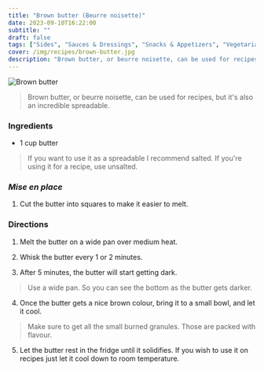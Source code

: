 ```yaml
---
title: "Brown butter (Beurre noisette)"
date: 2023-09-10T16:22:00
subtitle: ""
draft: false
tags: ["Sides", "Sauces & Dressings", "Snacks & Appetizers", "Vegetarian"]
cover: /img/recipes/brown-butter.jpg
description: "Brown butter, or beurre noisette, can be used for recipes, but it's also an incredible spreadable."
---
```


<div class="my-flexbox row-collapse center basic-gap" >
  <div>
    <img src="/img/recipes/brown-butter.jpg" alt="Brown butter" class="cover-img">
  </div>
  <div>
    <blockquote>
      Brown butter, or beurre noisette, can be used for recipes, but it's also an incredible spreadable.
    </blockquote>
  </div>
</div>

### Ingredients

- 1 cup butter

> If you want to use it as a spreadable I recommend salted. If you're using it for a recipe, use unsalted.

### _Mise en place_

1. Cut the butter into squares to make it easier to melt.

### Directions

1. Melt the butter on a wide pan over medium heat.

2. Whisk the butter every 1 or 2 minutes.

3. After 5 minutes, the butter will start getting dark.

<blockquote class="with-roo">Use a wide pan. So you can see the bottom as the butter gets darker.</blockquote>

4. Once the butter gets a nice brown colour, bring it to a small bowl, and let it cool.

> Make sure to get all the small burned granules. Those are packed with flavour.

5. Let the butter rest in the fridge until it solidifies. If you wish to use it on recipes just let it cool down to room temperature.
